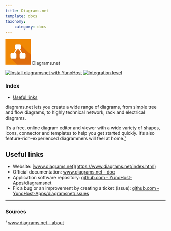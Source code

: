 ```yaml
---
title: Diagrams.net
template: docs
taxonomy:
    category: docs
---
```


<img src="/images/diagramsnet_logo.jpg" width="80px" alt="Diagrams.net's logo"> Diagrams.net

[![Install diagramsnet with YunoHost](https://install-app.yunohost.org/install-with-yunohost.png)](https://install-app.yunohost.org/?app=diagramsnet) [![Integration level](https://dash.yunohost.org/integration/diagramsnet.svg)](https://dash.yunohost.org/appci/app/diagramsnet)

### Index

- [Useful links](#useful-links)

diagrams.net lets you create a wide range of diagrams, from simple tree and flow diagrams, to highly technical network, rack and electrical diagrams.

It’s a free, online diagram editor and viewer with a wide variety of shapes, icons, connector and templates to help you get started quickly. It’s also feature-rich–experienced diagrammers will feel at home.[¹](#sources)

## Useful links

+ Website: [www.diagrams.net](https://www.diagrams.net/index.html)
+ Official documentation: [www.diagrams.net - doc](https://www.diagrams.net/doc/)
+ Application software repository: [github.com - YunoHost-Apps/diagramsnet](https://github.com/YunoHost-Apps/diagramsnet_ynh)
+ Fix a bug or an improvement by creating a ticket (issue): [github.com - YunoHost-Apps/diagramsnet/issues](https://github.com/YunoHost-Apps/diagramsnet_ynh/issues)

-----

### Sources

¹ [www.diagrams.net - about](https://www.diagrams.net/about.html)
